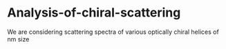 # Analysis-of-chiral-scattering
We are considering scattering spectra of various optically chiral helices of nm size
